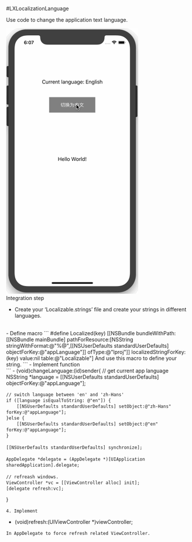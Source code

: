 #LXLocalizationLanguage

Use code to change the application text language.<br>

![localizationsLanguage.gif](localizationsLanguage.gif)<br>
Integration step<br>
- Create your ‘Localizable.strings’ file and create your strings in different languages.
<br>
- Define macro
```
#define Localized(key)  [[NSBundle bundleWithPath:[[NSBundle mainBundle] pathForResource:[NSString stringWithFormat:@"%@",[[NSUserDefaults standardUserDefaults] objectForKey:@"appLanguage"]] ofType:@"lproj"]] localizedStringForKey:(key) value:nil table:@"Localizable"]
And use this macro to define your string.
```
- Implement function
<br>
```
- (void)changeLanguage:(id)sender{
    // get current app language
    NSString *language = [[NSUserDefaults standardUserDefaults] objectForKey:@"appLanguage"];
    
    // switch language between 'en' and 'zh-Hans'
    if ([language isEqualToString: @"en"]) {
        [[NSUserDefaults standardUserDefaults] setObject:@"zh-Hans" forKey:@"appLanguage"];
    }else {
        [[NSUserDefaults standardUserDefaults] setObject:@"en" forKey:@"appLanguage"];
    }
    
    [[NSUserDefaults standardUserDefaults] synchronize];

    AppDelegate *delegate = (AppDelegate *)[UIApplication sharedApplication].delegate;
    
    // refreash windows.
    ViewController *vc = [[ViewController alloc] init];
    [delegate refresh:vc];
}
```
4. Implement 
```
- (void)refresh:(UIViewController *)viewController;
```
In AppDelegate to force refresh related ViewController.
